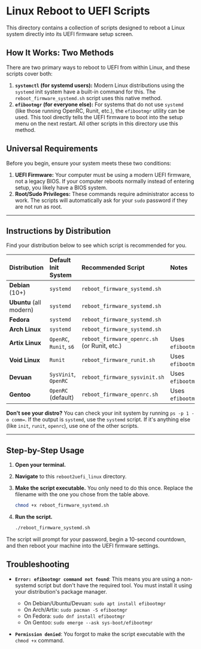 # Linux Reboot to UEFI Scripts

This directory contains a collection of scripts designed to reboot a Linux system directly into its UEFI firmware setup screen.

## How It Works: Two Methods

There are two primary ways to reboot to UEFI from within Linux, and these scripts cover both:

1.  **`systemctl` (for systemd users):** Modern Linux distributions using the `systemd` init system have a built-in command for this. The `reboot_firmware_systemd.sh` script uses this native method.
2.  **`efibootmgr` (for everyone else):** For systems that do not use `systemd` (like those running OpenRC, Runit, etc.), the `efibootmgr` utility can be used. This tool directly tells the UEFI firmware to boot into the setup menu on the next restart. All other scripts in this directory use this method.

## Universal Requirements

Before you begin, ensure your system meets these two conditions:

1.  **UEFI Firmware:** Your computer must be using a modern UEFI firmware, not a legacy BIOS. If your computer reboots normally instead of entering setup, you likely have a BIOS system.
2.  **Root/Sudo Privileges:** These commands require administrator access to work. The scripts will automatically ask for your `sudo` password if they are not run as root.

---

## Instructions by Distribution

Find your distribution below to see which script is recommended for you.

| Distribution | Default Init System | Recommended Script | Notes |
| :--- | :--- | :--- | :--- |
| **Debian** (10+) | `systemd` | `reboot_firmware_systemd.sh` | |
| **Ubuntu** (all modern) | `systemd` | `reboot_firmware_systemd.sh` | |
| **Fedora** | `systemd` | `reboot_firmware_systemd.sh` | |
| **Arch Linux** | `systemd` | `reboot_firmware_systemd.sh` | |
| **Artix Linux** | `OpenRC`, `Runit`, `s6` | `reboot_firmware_openrc.sh` (or Runit, etc.) | Uses `efibootmgr`. |
| **Void Linux** | `Runit` | `reboot_firmware_runit.sh` | Uses `efibootmgr`. |
| **Devuan** | `SysVinit`, `OpenRC` | `reboot_firmware_sysvinit.sh` | Uses `efibootmgr`. |
| **Gentoo** | `OpenRC` (default) | `reboot_firmware_openrc.sh` | Uses `efibootmgr`. |

**Don't see your distro?** You can check your init system by running `ps -p 1 -o comm=`. If the output is `systemd`, use the `systemd` script. If it's anything else (like `init`, `runit`, `openrc`), use one of the other scripts.

---

## Step-by-Step Usage

1.  **Open your terminal.**

2.  **Navigate** to this `reboot2uefi_linux` directory.

3.  **Make the script executable.** You only need to do this once. Replace the filename with the one you chose from the table above.
    ```bash
    chmod +x reboot_firmware_systemd.sh
    ```

4.  **Run the script.**
    ```bash
    ./reboot_firmware_systemd.sh
    ```

The script will prompt for your password, begin a 10-second countdown, and then reboot your machine into the UEFI firmware settings.

## Troubleshooting

*   **`Error: efibootmgr command not found`**: This means you are using a non-systemd script but don't have the required tool. You must install it using your distribution's package manager.
    *   On Debian/Ubuntu/Devuan: `sudo apt install efibootmgr`
    *   On Arch/Artix: `sudo pacman -S efibootmgr`
    *   On Fedora: `sudo dnf install efibootmgr`
    *   On Gentoo: `sudo emerge --ask sys-boot/efibootmgr`

*   **`Permission denied`**: You forgot to make the script executable with the `chmod +x` command.

